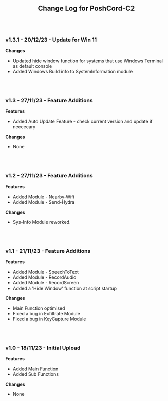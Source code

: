 <div align="left">

<h2 align="center"> Change Log for PoshCord-C2 </h2>

<br><br>

<h3 align="left"> v1.3.1 - 20/12/23 - Update for Win 11</h3>

**Changes**
- Updated hide window function for systems that use Windows Terminal as default console
- Added Windows Build info to SystemInformation module

<br><br>

<h3 align="left"> v1.3 - 27/11/23 - Feature Additions </h3>

**Features**
- Added Auto Update Feature - check current version and update if neccecary

**Changes**
- None

<br><br>

<h3 align="left"> v1.2 - 27/11/23 - Feature Additions </h3>

**Features**
- Added Module - Nearby-Wifi
- Added Module - Send-Hydra

**Changes**
- Sys-Info Module reworked.

<br><br>


<h3 align="left"> v1.1 - 21/11/23 - Feature Additions </h3>

**Features**
- Added Module - SpeechToText
- Added Module - RecordAudio
- Added Module - RecordScreen
- Added a 'Hide Window' function at script startup

**Changes**
- Main Function optimised
- Fixed a bug in Exfiltrate Module
- Fixed a bug in KeyCapture Module

<br><br>

<h3 align="left"> v1.0 - 18/11/23 - Initial Upload</h3>

**Features**
- Added Main Function
- Added Sub Functions

**Changes**
- None

<br><br>


</div>
